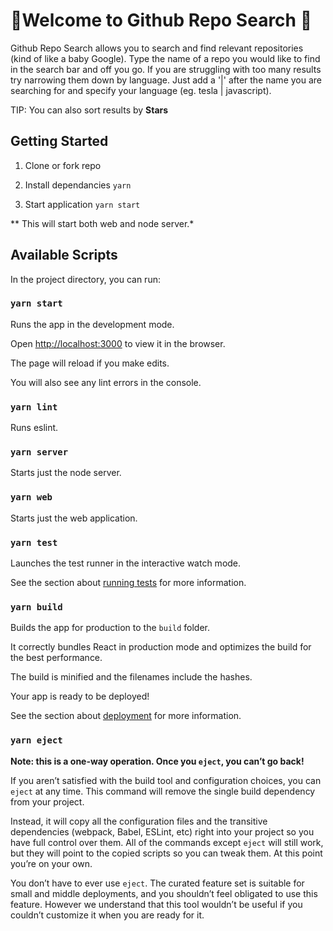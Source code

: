
# 🎉Welcome to Github Repo Search 🎉




Github Repo Search allows you to search and find relevant repositories (kind of like a baby Google). Type the name of a repo you would like to find in the search bar and off you go. If you are struggling with too many results try narrowing them down by language. Just add a '|' after the name you are searching for and specify your language (eg. tesla | javascript).



TIP: You can also sort results by **Stars**



## Getting Started

1. Clone or fork repo

2. Install dependancies `yarn`

3. Start application `yarn start`

** This will start both web and node server.*






## Available Scripts



In the project directory, you can run:



### `yarn start`



Runs the app in the development mode.<br  />



Open [http://localhost:3000](http://localhost:3000) to view it in the browser.





The page will reload if you make edits.<br  />



You will also see any lint errors in the console.

### `yarn lint`

Runs eslint.




### `yarn server`



Starts just the node server.




### `yarn web`



Starts just the web application.



### `yarn test`





Launches the test runner in the interactive watch mode.<br  />



See the section about [running tests](https://facebook.github.io/create-react-app/docs/running-tests) for more information.





### `yarn build`





Builds the app for production to the `build` folder.<br  />



It correctly bundles React in production mode and optimizes the build for the best performance.





The build is minified and the filenames include the hashes.<br  />



Your app is ready to be deployed!





See the section about [deployment](https://facebook.github.io/create-react-app/docs/deployment) for more information.





### `yarn eject`





**Note: this is a one-way operation. Once you `eject`, you can’t go back!**





If you aren’t satisfied with the build tool and configuration choices, you can `eject` at any time. This command will remove the single build dependency from your project.





Instead, it will copy all the configuration files and the transitive dependencies (webpack, Babel, ESLint, etc) right into your project so you have full control over them. All of the commands except `eject` will still work, but they will point to the copied scripts so you can tweak them. At this point you’re on your own.





You don’t have to ever use `eject`. The curated feature set is suitable for small and middle deployments, and you shouldn’t feel obligated to use this feature. However we understand that this tool wouldn’t be useful if you couldn’t customize it when you are ready for it.
